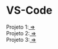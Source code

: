 # VS-Code
 Projeto 1:<a href=" https://cadu139.github.io/VS-Code/Project1"> =></a><br>
 Projeto 2:<a href=" https://cadu139.github.io/VS-Code/Project2"> =></a><br>
 Projeto 3:<a href=" https://cadu139.github.io/VS-Code/Project3"> =></a>
